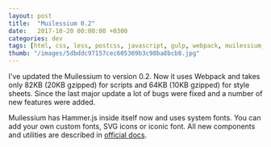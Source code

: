 ```yaml
---
layout: post
title:  "Muilessium 0.2"
date:   2017-10-20 00:00:00 +0300
categories: dev
tags: [html, css, less, postcss, javascript, gulp, webpack, muilessium, github]
thumb: "/images/5dbddc97157cec605369b3c98ba8bcb8.jpg"
---
```


I've updated the Muilessium to version 0.2. Now it uses Webpack and takes only 82KB (20KB gzipped) for scripts and 64KB (10KB gzipped) for style sheets. Since the last major update a lot of bugs were fixed and a number of new features were added.

Muilessium has Hammer.js inside itself now and uses system fonts. You can add your own custom fonts, SVG icons or iconic font. All new components and utilities are described in [official docs](http://sfi0zy.github.io/muilessium/).

